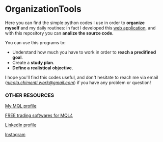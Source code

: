 # OrganizationTools
Here you can find the simple python codes I use in order to **organize myself** and my daily routines: in fact I developed this [web application](https://organizationtools.streamlit.app/), and with this repository you can **analize the source code**.

You can use this programs to:
- Understand how much you have to work in order to **reach a predifined goal**.
- Create a **study plan**.
- **Define a realistical objective**.

I hope you'll find this codes useful, and don't hesitate to reach me via email (*nicola.chimenti.work@gmail.com*) if you have any problem or question!

### OTHER RESOURCES

[My MQL profile](https://www.mql5.com/en/users/teknotrader)

[FREE trading softwares for MQL4](https://www.mql5.com/it/users/teknotrader/seller)

[LinkedIn profile](https://www.linkedin.com/in/nicolachimenti?utm_source=share&utm_campaign=share_via&utm_content=profile&utm_medium=android_app)

[Instagram](https://www.instagram.com/tekno_trader/)
